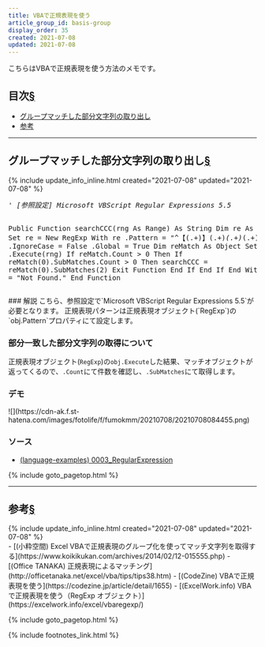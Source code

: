 ```yaml
---
title: VBAで正規表現を使う
article_group_id: basis-group
display_order: 35
created: 2021-07-08
updated: 2021-07-08
---
```

こちらはVBAで正規表現を使う方法のメモです。  

## <a name="index">目次</a><a class="heading-anchor-permalink" href="#目次">§</a>

<ul id="index_ul">
<li><a href="#グループマッチした部分文字列の取り出し">グループマッチした部分文字列の取り出し</a></li>
<li><a href="#参考">参考</a></li>
</ul>

* * *
## <a name="グループマッチした部分文字列の取り出し">グループマッチした部分文字列の取り出し</a><a class="heading-anchor-permalink" href="#グループマッチした部分文字列の取り出し">§</a>
<div class="chapter-updated">{% include update_info_inline.html created="2021-07-08" updated="2021-07-08" %}</div>

<div class="code-box no-title">
<pre>
<em class="comment">' [参照設定] Microsoft VBScript Regular Expressions 5.5</em>

Public Function searchCCC(rng As Range) As String
    Dim re As RegExp
    Set re = New RegExp
    With re
        .Pattern = "^【(.+)】(.+)_(.+)_(.+)$"
        .IgnoreCase = False
        .Global = True
        Dim reMatch As Object
        Set reMatch = .Execute(rng)
        If reMatch.Count &gt; 0 Then
            If reMatch(0).SubMatches.Count &gt; 0 Then
                searchCCC = reMatch(0).SubMatches(2)
                Exit Function
            End If
        End If
    End With
    searchCCC = "Not Found."
End Function
</pre>
</div>
### 解説
こちら、参照設定で`Microsoft VBScript Regular Expressions 5.5`が必要となります。  
正規表現パターンは正規表現オブジェクト(`RegExp`)の`obj.Pattern`プロパティにて設定します。  

### 部分一致した部分文字列の取得について
正規表現オブジェクト(`RegExp`)の`obj.Execute`した結果、マッチオブジェクトが返ってくるので、`.Count`にて件数を確認し、`.SubMatches`にて取得します。

### デモ
<p class="center" markdown="span">
![](https://cdn-ak.f.st-hatena.com/images/fotolife/f/fumokmm/20210708/20210708084455.png)
</p>

### ソース
- [(language-examples) 0003_RegularExpression](https://github.com/fumokmm/language-examples/tree/main/VBA/0003_RegularExpression)

{% include goto_pagetop.html %}

* * *
## <a name="参考">参考</a><a class="heading-anchor-permalink" href="#参考">§</a>
<div class="chapter-updated">{% include update_info_inline.html created="2021-07-08" updated="2021-07-08" %}</div>
- [(小粋空間) Excel VBAで正規表現のグループ化を使ってマッチ文字列を取得する](https://www.koikikukan.com/archives/2014/02/12-015555.php)
- [(Office TANAKA) 正規表現によるマッチング](http://officetanaka.net/excel/vba/tips/tips38.htm)
- [(CodeZine) VBAで正規表現を使う](https://codezine.jp/article/detail/1655)
- [(ExcelWork.info) VBA で正規表現を使う（RegExp オブジェクト）](https://excelwork.info/excel/vbaregexp/)

{% include goto_pagetop.html %}

{% include footnotes_link.html %}
